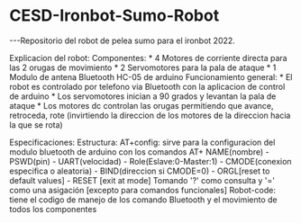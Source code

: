 # CESD-Ironbot-Sumo-Robot
---Repositorio del robot de pelea sumo para el ironbot 2022.

Explicacion del robot:
  Componentes: 
    * 4 Motores de corriente directa para las 2 orugas de movimiento
    * 2 Servomotores para la pala de ataque 
    * 1 Modulo de antena Bluetooth HC-05 de arduino
  Funcionamiento general:
    * El robot es controlado por telefono via Bluetooth con la aplicacion de control de arduino
    * Los servomotores inician a 90 grados y levantan la pala de ataque
    * Los motores dc controlan las orugas permitiendo que avance, retroceda, rote (invirtiendo la direccion de los motores de la direccion hacia la que se rota)

Especificaciones:
  Estructura:
    AT+config: sirve para la configuracion del modulo bluetooth de arduino con los comandos AT+ NAME(nombre) - PSWD(pin) -
UART(velocidad) - Role(Eslave:0-Master:1) - CMODE(conexion especifica o aleatoria) - BIND(direccion si CMODE=0) - ORGL[reset to default values] - RESET [exit at mode]
Tomando '?' como consulta y '=<value>' como una asigación [excepto para comandos funcionales]
    Robot-code: tiene el codigo de manejo de los comando Bluetooth y el movimiento de todos los componentes

